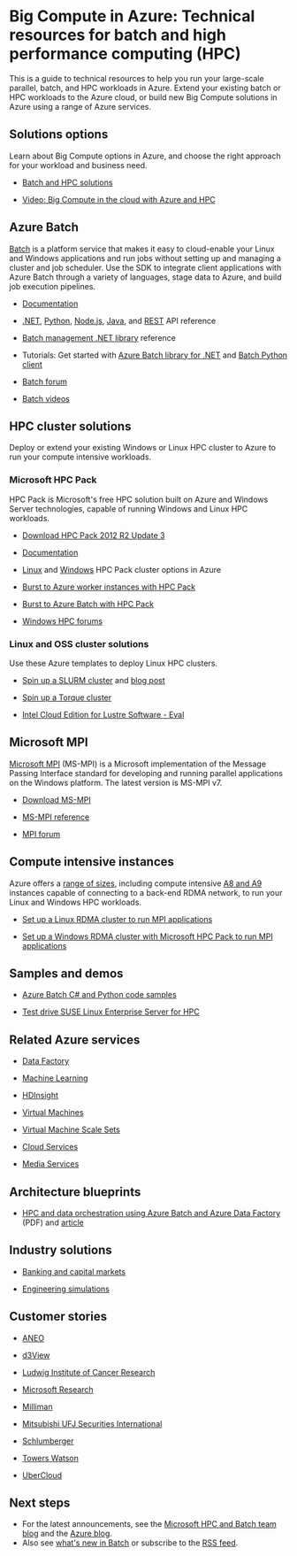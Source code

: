 <properties
   pageTitle="Resources for batch and HPC workloads in the cloud | Azure"
   description="Lists technical resources to help you run your large-scale parallel, batch, and high performance computing (HPC) workloads in Azure."
   services="batch, cloud-services, virtual-machines"
   documentationCenter=""
   authors="dlepow"
   manager="timlt"
   editor=""/>

<tags
	ms.service="multiple"
	ms.date="06/08/2016"
	wacn.date=""/>

# Big Compute in Azure: Technical resources for batch and high performance computing (HPC)
This is a guide to technical resources to help you run your large-scale parallel, batch, and HPC workloads in Azure. Extend your existing batch or HPC workloads to the Azure cloud, or build new Big Compute solutions in Azure using a range of Azure services.

## Solutions options

Learn about Big Compute options in Azure, and choose the right approach for your workload and business need.

* [Batch and HPC solutions](/documentation/articles/batch-hpc-solutions/)

* [Video: Big Compute in the cloud with Azure and HPC](https://azure.microsoft.com/documentation/videos/teched-europe-2014-big-compute-in-the-cloud-with-high-performance-computing-on-azure/)


## Azure Batch

[Batch](/home/features/batch/) is a platform service that makes it easy to cloud-enable your Linux and Windows applications and run jobs without setting up and managing a cluster and job scheduler. Use the SDK to integrate client applications with Azure Batch through a variety of languages, stage data to Azure, and build job execution pipelines.

* [Documentation](/documentation/services/batch/)

* [.NET](https://msdn.microsoft.com/zh-cn/library/azure/mt348682.aspx), [Python](http://azure-sdk-for-python.readthedocs.io/latest/), [Node.js](http://azure.github.io/azure-sdk-for-node/azure-batch/latest/), [Java](http://azure.github.io/azure-sdk-for-java/), and [REST](https://msdn.microsoft.com/zh-cn/library/azure/dn820158.aspx) API reference

* [Batch management .NET library](https://msdn.microsoft.com/zh-cn/library/mt463120.aspx) reference

* Tutorials: Get started with [Azure Batch library for .NET](/documentation/articles/batch-dotnet-get-started/) and [Batch Python client](/documentation/articles/batch-python-tutorial/)

* [Batch forum](https://social.msdn.microsoft.com/Forums/home?forum=azurebatch)

* [Batch videos](https://azure.microsoft.com/documentation/videos/index/?services=batch)

## HPC cluster solutions

Deploy or extend your existing Windows or Linux HPC cluster to Azure to run your compute intensive workloads.  

### Microsoft HPC Pack

HPC Pack is Microsoft's free HPC solution built on Azure and Windows Server technologies, capable of running Windows and Linux HPC workloads.  

* [Download HPC Pack 2012 R2 Update 3](https://www.microsoft.com/download/details.aspx?id=49922)

* [Documentation](https://technet.microsoft.com/zh-cn/library/jj899572.aspx)


* [Linux](/documentation/articles/virtual-machines-linux-hpcpack-cluster-options/) and [Windows](/documentation/articles/virtual-machines-windows-hpcpack-cluster-options/) HPC Pack cluster options in Azure

* [Burst to Azure worker instances with HPC Pack](https://technet.microsoft.com/zh-cn/library/gg481749.aspx)

* [Burst to Azure  Batch with HPC Pack](https://technet.microsoft.com/zh-cn/library/mt612877.aspx)


* [Windows HPC forums](https://social.microsoft.com/Forums/home?category=windowshpc)

### Linux and OSS cluster solutions

Use these Azure templates to deploy Linux HPC clusters.

* [Spin up a SLURM cluster](https://github.com/Azure/azure-quickstart-templates/tree/master/slurm/)
 and [blog post](http://blogs.technet.com/b/windowshpc/archive/2015/06/06/deploy-a-slurm-cluster-on-azure.aspx)

* [Spin up a Torque cluster](https://github.com/Azure/azure-quickstart-templates/tree/master/torque-cluster/)

* [Intel Cloud Edition for Lustre Software - Eval](https://azure.microsoft.com/marketplace/partners/intel/lustre-cloud-edition-evaleval-lustre-2-7/)

## Microsoft MPI

[Microsoft MPI](https://msdn.microsoft.com/zh-cn/library/bb524831.aspx) (MS-MPI) is a Microsoft implementation of the Message Passing Interface standard for developing and running parallel applications on the Windows platform. The latest version is MS-MPI v7.


* [Download MS-MPI](http://go.microsoft.com/FWLink/p/?LinkID=389556)

* [MS-MPI reference](https://msdn.microsoft.com/zh-cn/library/dn473458.aspx)

* [MPI forum](https://social.microsoft.com/Forums/home?forum=windowshpcmpi)

## Compute intensive instances

Azure offers a [range of sizes](/documentation/articles/virtual-machines-windows-sizes/), including compute intensive [A8 and A9](/documentation/articles/virtual-machines-windows-a8-a9-a10-a11-specs/) instances capable of connecting to a back-end RDMA network, to run your Linux and Windows HPC workloads.


* [Set up a Linux RDMA cluster to run MPI applications](/documentation/articles/virtual-machines-linux-classic-rdma-cluster/)

* [Set up a Windows RDMA cluster with Microsoft HPC Pack to run MPI applications](/documentation/articles/virtual-machines-windows-classic-hpcpack-rdma-cluster/)



## Samples and demos

* [Azure Batch C# and Python code samples](https://github.com/Azure/azure-batch-samples)

* [Test drive SUSE Linux Enterprise Server for HPC](https://azure.microsoft.com/marketplace/partners/suse/suselinuxenterpriseserver12optimizedforhighperformancecompute/)

## Related Azure services

* [Data Factory](/documentation/services/data-factory/)

* [Machine Learning](/documentation/services/machine-learning/)

* [HDInsight](/documentation/services/hdinsight/)

* [Virtual Machines](/documentation/services/virtual-machines/)

* [Virtual Machine Scale Sets](/documentation/services/virtual-machine-scale-sets/)

* [Cloud Services](/documentation/services/cloud-services/)

* [Media Services](/documentation/services/media-services/)

## Architecture blueprints

* [HPC and data orchestration using Azure Batch and Azure Data Factory](http://go.microsoft.com/fwlink/?linkid=717686) (PDF) and [article](/documentation/articles/data-factory-data-processing-using-batch/)

## Industry solutions

* [Banking and capital markets](https://finance.azure.com/)

* [Engineering simulations](https://simulation.azure.com/) 

## Customer stories

* [ANEO](https://customers.microsoft.com/Pages/CustomerStory.aspx?recid=4168) 

* [d3View](https://customers.microsoft.com/Pages/CustomerStory.aspx?recid=22088)

* [Ludwig Institute of Cancer Research](https://customers.microsoft.com/Pages/CustomerStory.aspx?recid=5830)

* [Microsoft Research](https://customers.microsoft.com/Pages/CustomerStory.aspx?recid=15634)

* [Milliman](https://customers.microsoft.com/Pages/CustomerStory.aspx?recid=14967)

* [Mitsubishi UFJ Securities International](https://customers.microsoft.com/Pages/CustomerStory.aspx?recid=26266)

* [Schlumberger](http://azure.microsoft.com/blog/big-compute-for-large-engineering-simulations)

* [Towers Watson](https://customers.microsoft.com/Pages/CustomerStory.aspx?recid=18222)

* [UberCloud](https://simulation.azure.com/casestudies/Team-182-ABB-UC-Final.pdf)



## Next steps

* For the latest announcements, see the [Microsoft HPC and Batch team blog](http://blogs.technet.com/b/windowshpc/) and the [Azure blog](https://azure.microsoft.com/blog/tag/hpc/).
* Also see [what's new in Batch](https://azure.microsoft.com/updates/?service=batch) or subscribe to the [RSS feed](https://azure.microsoft.com/updates/feed/?service=batch).
